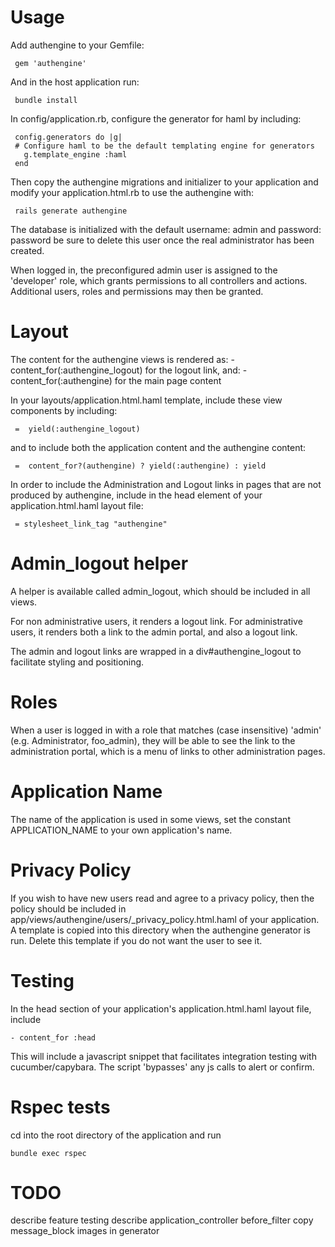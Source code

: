 # Usage

Add authengine to your Gemfile:

     gem 'authengine'

And in the host application run:

     bundle install

In config/application.rb, configure the generator for haml by including:

     config.generators do |g|
     # Configure haml to be the default templating engine for generators
       g.template_engine :haml
     end

Then copy the authengine migrations and initializer to your application
and modify your application.html.rb to use the authengine with:

     rails generate authengine

The database is initialized with the default username: admin and password: password
be sure to delete this user once the real administrator has been created.

When logged in, the preconfigured admin user is assigned to the 'developer' role,
which grants permissions to all controllers and actions. Additional users, roles and
permissions may then be granted.

# Layout

The content for the authengine views is rendered as: 
          -  content_for(:authengine_logout) for the logout link, and:
          -  content_for(:authengine) for the main page content

In your layouts/application.html.haml template, include these view components
by including:

     =  yield(:authengine_logout)

   and to include both the application content and the authengine content:

     =  content_for?(authengine) ? yield(:authengine) : yield

In order to include the Administration and Logout links in pages that are not 
produced by authengine, include in the head element of your application.html.haml
layout file:

     = stylesheet_link_tag "authengine"

# Admin_logout helper

A helper is available called admin_logout, which should be included in all views.

For non administrative users, it renders a logout link. For administrative users, it
renders both a link to the admin portal, and also a logout link.

The admin and logout links are wrapped in a div#authengine_logout to facilitate 
styling and positioning.

# Roles

When a user is logged in with a role that matches (case insensitive) 'admin' 
(e.g. Administrator, foo_admin), they will be able to see the link to the
administration portal, which is a menu of links to other administration pages.

# Application Name

The name of the application is used in some views, set the constant APPLICATION_NAME
to your own application's name.

# Privacy Policy

If you wish to have new users read and agree to a privacy policy, then the policy
should be included in app/views/authengine/users/_privacy_policy.html.haml of
your application. A template is copied into this directory when the authengine
generator is run. Delete this template if you do not want the user to see it.

# Testing

In the head section of your application's application.html.haml layout file, include

    - content_for :head

This will include a javascript snippet that facilitates integration testing with
cucumber/capybara. The script 'bypasses' any js calls to alert or confirm.

# Rspec tests

cd into the root directory of the application and run

    bundle exec rspec

# TODO

describe feature testing
describe application_controller before_filter
copy message_block images in generator
